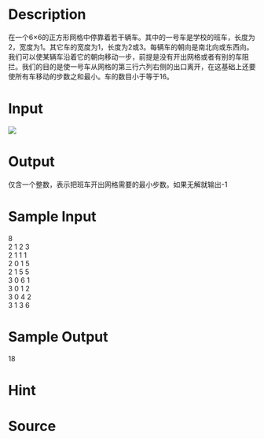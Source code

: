 
# Description

<div class="content">在一个6×6的正方形网格中停靠着若干辆车。其中的一号车是学校的班车，长度为2，宽度为1。其它车的宽度为1，长度为2或3。每辆车的朝向是南北向或东西向。我们可以使某辆车沿着它的朝向移动一步，前提是没有开出网格或者有别的车阻拦。我们的目的是使一号车从网格的第三行六列右侧的出口离开，在这基础上还要使所有车移动的步数之和最小。车的数目小于等于16。</div>

# Input

<div class="content"><img border="0" src="/source/bzoj/1368/img/aHR0cHM6Ly9seWRzeS5jb20vSnVkZ2VPbmxpbmUvaW1hZ2VzLzEzNjguanBn.jpg"/> 
</div>

# Output

<div class="content">仅含一个整数，表示把班车开出网格需要的最小步数。如果无解就输出-1</div>

# Sample Input

<div class="content"><span class="sampledata">8<br/>
2 1 2 3<br/>
2 1 1 1<br/>
2 0 1 5<br/>
2 1 5 5<br/>
3 0 6 1<br/>
3 0 1 2<br/>
3 0 4 2<br/>
3 1 3 6<br/>
</span></div>

# Sample Output

<div class="content"><span class="sampledata">18</span></div>

# Hint

<div class="content"><p></p></div>

# Source

<div class="content"><p><a href="problemset.php?search="></a></p></div>

